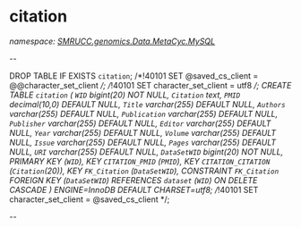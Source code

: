 ﻿# citation
_namespace: [SMRUCC.genomics.Data.MetaCyc.MySQL](./index.md)_

--
 
 DROP TABLE IF EXISTS `citation`;
 /*!40101 SET @saved_cs_client = @@character_set_client */;
 /*!40101 SET character_set_client = utf8 */;
 CREATE TABLE `citation` (
 `WID` bigint(20) NOT NULL,
 `Citation` text,
 `PMID` decimal(10,0) DEFAULT NULL,
 `Title` varchar(255) DEFAULT NULL,
 `Authors` varchar(255) DEFAULT NULL,
 `Publication` varchar(255) DEFAULT NULL,
 `Publisher` varchar(255) DEFAULT NULL,
 `Editor` varchar(255) DEFAULT NULL,
 `Year` varchar(255) DEFAULT NULL,
 `Volume` varchar(255) DEFAULT NULL,
 `Issue` varchar(255) DEFAULT NULL,
 `Pages` varchar(255) DEFAULT NULL,
 `URI` varchar(255) DEFAULT NULL,
 `DataSetWID` bigint(20) NOT NULL,
 PRIMARY KEY (`WID`),
 KEY `CITATION_PMID` (`PMID`),
 KEY `CITATION_CITATION` (`Citation`(20)),
 KEY `FK_Citation` (`DataSetWID`),
 CONSTRAINT `FK_Citation` FOREIGN KEY (`DataSetWID`) REFERENCES `dataset` (`WID`) ON DELETE CASCADE
 ) ENGINE=InnoDB DEFAULT CHARSET=utf8;
 /*!40101 SET character_set_client = @saved_cs_client */;
 
 --




